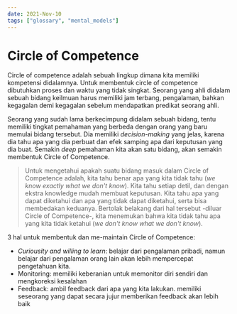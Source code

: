 ```yaml
---
date: 2021-Nov-10
tags: ["glossary", "mental_models"]
---
```


# Circle of Competence

Circle of competence adalah sebuah lingkup dimana kita memiliki kompetensi didalamnya. Untuk membentuk circle of competence dibutuhkan proses dan waktu yang tidak singkat. Seorang yang ahli didalam sebuah bidang keilmuan harus memiliki jam terbang, pengalaman, bahkan kegagalan demi kegagalan sebelum mendapatkan predikat seorang ahli.

Seorang yang sudah lama berkecimpung didalam sebuah bidang, tentu memiliki tingkat pemahaman yang berbeda dengan orang yang baru memulai bidang tersebut. Dia memiliki *decision-making* yang jelas, karena dia tahu apa yang dia perbuat dan efek samping apa dari keputusan yang dia buat. Semakin *deep* pemahaman kita akan satu bidang, akan semakin membentuk Circle of Competence.

> Untuk mengetahui apakah suatu bidang masuk dalam Circle of Competence adalah, kita tahu benar apa yang kita tidak tahu (*we know exactly what we don't know*). Kita tahu setiap detil, dan dengan ekstra knowledge mudah membuat keputusan. Kita tahu apa yang dapat diketahui dan apa yang tidak dapat diketahui, serta bisa membedakan keduanya.
> Bertolak belakang dari hal tersebut -diluar Circle of Competence-, kita menemukan bahwa kita tidak tahu apa yang kita tidak ketahui (*we don't know what we don't know*).

3 hal untuk membentuk dan me-maintain Circle of Competence:
- *Curiousity and willing to learn*: belajar dari pengalaman pribadi, namun belajar dari pengalaman orang lain akan lebih mempercepat pengetahuan kita.
- Monitoring: memiliki keberanian untuk memonitor diri sendiri dan mengkoreksi kesalahan
- Feedback: ambil feedback dari apa yang kita lakukan. memiliki seseorang yang dapat secara jujur memberikan feedback akan lebih baik

